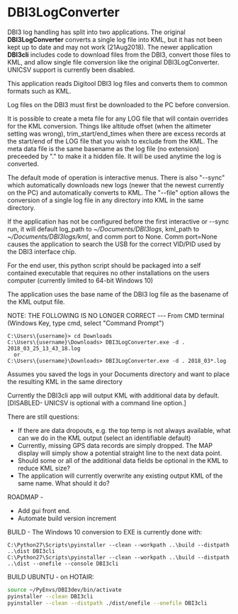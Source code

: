# DBI3LogConverter
DBI3 log handling has split into two applications.  The original **DBI3LogConverter** converts
a single log file into KML, but it has not been kept up to date and may not work (21Aug2018).
The newer application **DBI3cli** includes code to download files from the DBI3, convert those files to KML, and allow single file conversion like the original DBI3LogConverter.  UNICSV support is currently been disabled.

This application reads Digitool DBI3 log files and converts them to common formats such as KML.

Log files on the DBI3 must first be downloaded to the PC before conversion.

It is possible to create a meta file for any LOG file that will contain overrides for the KML conversion.  Things like altitude offset (when the altimeter setting was wrong), trim_start/end_times when there are
excess records at the start/end of the LOG file that you wish to exclude from the KML.  The meta data file is the same basename as the log file (no extension) preceeded by "." to make it a hidden file.
It will be used anytime the log is converted.

The default mode of operation is interactive menus.  There is also "--sync" which automatically
downloads new logs (newer that the newest currently on the PC) and automatically converts to
KML.  The "--file" option allows the conversion of a single log file in any directory into KML in the same
directory.

If the application has not be configured before the first interactive or --sync run, it will
default log_path to *~/Documents/DBI3logs*, kml_path to *~/Documents/DBI3logs/kml*, and comm
port to None.  Comm port=None causes the application to search the USB for the correct
VID/PID used by the DBI3 interface chip.

For the end user, this python script should be packaged into a self contained executable that requires no other installations on the users computer (currently limited to 64-bit Windows 10)

The application uses the base name of the DBI3 log file as the basename of the KML output file.

NOTE:  THE FOLLOWING IS NO LONGER CORRECT ---
From CMD terminal (Windows Key, type cmd, select "Command Prompt")
```command
C:\Users\{username}> cd Downloads
C:\Users\{username}\Downloads> DBI3LogConverter.exe -d . 2018_03_25_13_43_18.log
  or
C:\Users\{username}\Downloads> DBI3LogConverter.exe -d . 2018_03*.log
```
Assumes you saved the logs in your Documents directory and want to place the resulting KML in the same directory



Currently the DBI3cli app will output KML with additional data by default.  [DISABLED- UNICSV is optional with a command line option.]

There are still questions:
- If there are data dropouts, e.g. the top temp is not always available, what can we do in the KML output (select an identifiable default)
- Currently, missing GPS data records are simply dropped.  The MAP display will simply show a potential straight line to the next data point.
- Should some or all of the additional data fields be optional in the KML to reduce KML size?
- The application will currently overwrite any existing output KML of the same name.  What should it do?

ROADMAP -
- Add gui front end.
- Automate build version increment

BUILD - The Windows 10 conversion to EXE is currently done with:
```command
C:\Python27\Scripts\pyinstaller --clean --workpath ..\build --distpath ..\dist DBI3cli
C:\Python27\Scripts\pyinstaller --clean --workpath ..\build --distpath ..\dist --onefile --console DBI3cli
```

BUILD UBUNTU - on HOTAIR:
```bash
source ~/PyEnvs/DBI3dev/bin/activate
pyinstaller --clean DBI3cli
pyinstaller --clean --distpath ./dist/onefile --onefile DBI3cli
```
